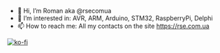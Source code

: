- 👋 Hi, I’m Roman aka @rsecomua
- 👀 I’m interested in:  AVR, ARM, Arduino, STM32, RaspberryPi, Delphi
- 📫 How to reach me: All my contacts on the site https://rse.com.ua

<!---
rsecomua/rsecomua is a ✨ special ✨ repository because its `README.md` (this file) appears on your GitHub profile.
You can click the Preview link to take a look at your changes.
--->
[![ko-fi](https://ko-fi.com/img/githubbutton_sm.svg)](https://ko-fi.com/H2H8COPOE)

